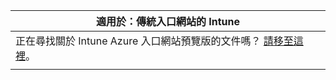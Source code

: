|適用於：傳統入口網站的 Intune |
|--|
|正在尋找關於 Intune Azure 入口網站預覽版的文件嗎？ [請移至這裡](https://docs.microsoft.com/intune/what-is-intune)。|
| |
